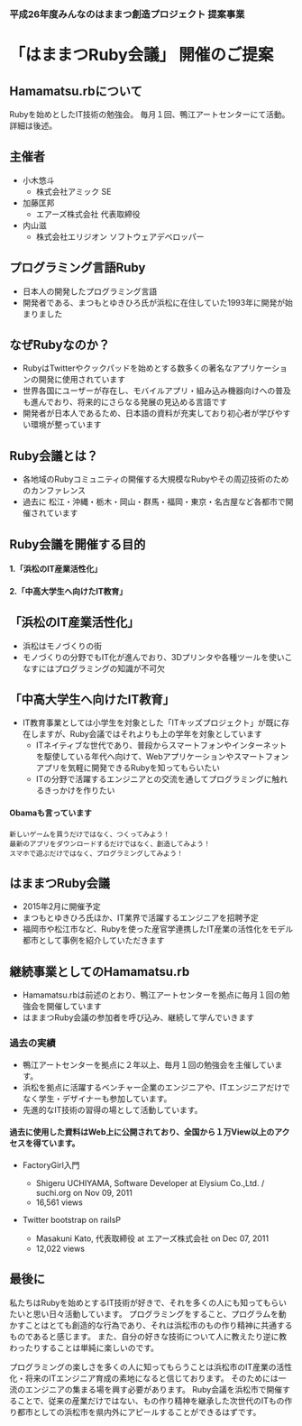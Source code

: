 ### 平成26年度みんなのはままつ創造プロジェクト 提案事業
# 「はままつRuby会議」 開催のご提案


## Hamamatsu.rbについて

Rubyを始めとしたIT技術の勉強会。
毎月１回、鴨江アートセンターにて活動。
詳細は後述。


## 主催者

* 小木悠斗
	* 株式会社アミック SE
* 加藤匡邦
	* エアーズ株式会社 代表取締役
* 内山滋
	* 株式会社エリジオン ソフトウェアデベロッパー


## プログラミング言語Ruby

* 日本人の開発したプログラミング言語
* 開発者である、まつもとゆきひろ氏が浜松に在住していた1993年に開発が始まりました


## なぜRubyなのか？

* RubyはTwitterやクックパッドを始めとする数多くの著名なアプリケーションの開発に使用されています
* 世界各国にユーザーが存在し、モバイルアプリ・組み込み機器向けへの普及も進んでおり、将来的にさらなる発展の見込める言語です
* 開発者が日本人であるため、日本語の資料が充実しており初心者が学びやすい環境が整っています



## Ruby会議とは？

* 各地域のRubyコミュニティの開催する大規模なRubyやその周辺技術のためのカンファレンス
* 過去に 松江・沖縄・栃木・岡山・群馬・福岡・東京・名古屋など各都市で開催されています


## Ruby会議を開催する目的

#### 1.「浜松のIT産業活性化」
#### 2.「中高大学生へ向けたIT教育」


## 「浜松のIT産業活性化」

* 浜松はモノづくりの街
* モノづくりの分野でもIT化が進んでおり、3Dプリンタや各種ツールを使いこなすにはプログラミングの知識が不可欠


## 「中高大学生へ向けたIT教育」

* IT教育事業としては小学生を対象とした「ITキッズプロジェクト」が既に存在しますが、Ruby会議ではそれよりも上の学年を対象としています
	* ITネイティブな世代であり、普段からスマートフォンやインターネットを駆使している年代へ向けて、Webアプリケーションやスマートフォンアプリを気軽に開発できるRubyを知ってもらいたい
	* ITの分野で活躍するエンジニアとの交流を通してプログラミングに触れるきっかけを作りたい


#### Obamaも言っています

```
新しいゲームを買うだけではなく、つくってみよう！
最新のアプリをダウンロードするだけではなく、創造してみよう！
スマホで遊ぶだけではなく、プログラミングしてみよう！
```


## はままつRuby会議

* 2015年2月に開催予定
* まつもとゆきひろ氏ほか、IT業界で活躍するエンジニアを招聘予定
* 福岡市や松江市など、Rubyを使った産官学連携したIT産業の活性化をモデル都市として事例を紹介していただきます


## 継続事業としてのHamamatsu.rb

* Hamamatsu.rbは前述のとおり、鴨江アートセンターを拠点に毎月１回の勉強会を開催しています
* はままつRuby会議の参加者を呼び込み、継続して学んでいきます


### 過去の実績

* 鴨江アートセンターを拠点に２年以上、毎月１回の勉強会を主催しています。
* 浜松を拠点に活躍するベンチャー企業のエンジニアや、ITエンジニアだけでなく学生・デザイナーも参加しています。
* 先進的なIT技術の習得の場として活動しています。


#### 過去に使用した資料はWeb上に公開されており、全国から１万View以上のアクセスを得ています。

* FactoryGirl入門
	* Shigeru UCHIYAMA, Software Developer at Elysium Co.,Ltd. / suchi.org on Nov 09, 2011
	* 16,561 views

* Twitter bootstrap on railsP
	* Masakuni Kato, 代表取締役 at エアーズ株式会社 on Dec 07, 2011
	* 12,022 views


## 最後に

私たちはRubyを始めとするIT技術が好きで、それを多くの人にも知ってもらいたいと思い日々活動しています。
プログラミングをすること、プログラムを動かすことはとても創造的な行為であり、それは浜松市のもの作り精神に共通するものであると感じます。	
また、自分の好きな技術について人に教えたり逆に教わったりすることは単純に楽しいのです。

プログラミングの楽しさを多くの人に知ってもらうことは浜松市のIT産業の活性化・将来のITエンジニア育成の素地になると信じております。
そのためには一流のエンジニアの集まる場を興す必要があります。
Ruby会議を浜松市で開催することで、従来の産業だけではない、もの作り精神を継承した次世代のITもの作り都市としての浜松市を県内外にアピールすることができるはずです。


